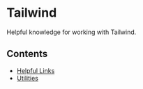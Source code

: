 <!-- DOCTOC SKIP -->

# Tailwind

Helpful knowledge for working with Tailwind.

## Contents

- [Helpful Links](./links.md)
- [Utilities](./utilities.md)
